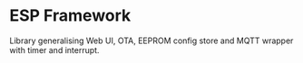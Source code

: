 # ESP Framework

Library generalising Web UI, OTA, EEPROM config store and MQTT wrapper with timer and interrupt.

